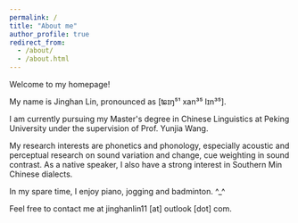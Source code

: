 ```yaml
---
permalink: /
title: "About me"
author_profile: true
redirect_from: 
  - /about/
  - /about.html
---
```



Welcome to my homepage!

My name is Jinghan Lin, pronounced as [ʨɪŋ⁵¹ xan³⁵ lɪn³⁵].

I am currently pursuing my Master's degree in Chinese Linguistics at Peking University under the supervision of Prof. Yunjia Wang. 

My research interests are phonetics and phonology, especially acoustic and perceptual research on sound variation and change, cue weighting in sound contrast. As a native speaker, I also have a strong interest in Southern Min Chinese dialects.

In my spare time, I enjoy piano, jogging and badminton.  ^_^

Feel free to contact me at jinghanlin11 [at] outlook [dot] com.
